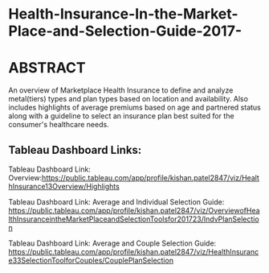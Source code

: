 # Health-Insurance-In-the-Market-Place-and-Selection-Guide-2017-

# ABSTRACT

An overview of Marketplace Health Insurance to define and analyze metal(tiers) types and plan types based on location and availability. Also includes highlights of average premiums based on age and partnered status along with a guideline to select an insurance plan best suited for the consumer's healthcare needs. 

## Tableau Dashboard Links:

Tableau Dashboard Link: Overview:https://public.tableau.com/app/profile/kishan.patel2847/viz/HealthInsurance13Overview/Highlights

Tableau Dashboard Link: Average and Individual Selection Guide: https://public.tableau.com/app/profile/kishan.patel2847/viz/OverviewofHealthInsuranceintheMarketPlaceandSelectionToolsfor201723/IndvPlanSelection

Tableau Dashboard Link: Average and Couple Selection Guide: https://public.tableau.com/app/profile/kishan.patel2847/viz/HealthInsurance33SelectionToolforCouples/CouplePlanSelection

